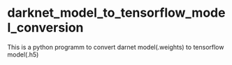 # darknet_model_to_tensorflow_model_conversion

This is a python programm to convert darnet model(.weights) to tensorflow model(.h5)
